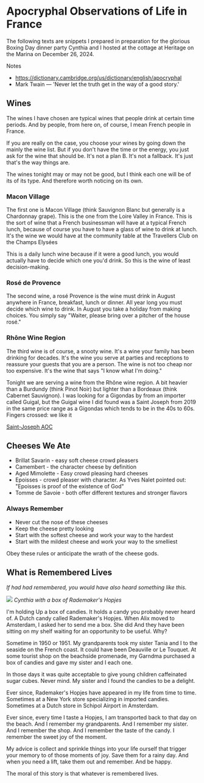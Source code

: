 # Apocryphal Observations of Life in France


The following texts are snippets I prepared in preparation for the glorious Boxing Day dinner party Cynthia and I hosted at the cottage at Heritage on the Marina on December 26, 2024.

Notes

* https://dictionary.cambridge.org/us/dictionary/english/apocryphal
* Mark Twain — 'Never let the truth get in the way of a good story.'

## Wines

The wines I have chosen are typical wines that people drink at certain time periods. And by people, from here on, of course, I mean French people in France.

If you are really on the case, you choose your wines by going down the mainly the wine list. But if you don't have the time or the energy, you just ask for the wine that should be. It's not a plan B. It's not a fallback. It's just that's the way things are.

The wines tonight may or may not be good, but I think each one will be of its of its type. And therefore worth noticing on its own.

### Macon Village

The first one is Macon Village (think Sauvignon Blanc but generally is a Chardonnay grape). This is the one from the Loire Valley in France. This is the sort of wine that a French businessman will have at a typical French lunch, because of course you have to have a glass of wine to drink at lunch. It's the wine we would have at the community table at the Travellers Club on the Champs Elysées

This is a daily lunch wine because if it were a good lunch, you would actually have to decide which one you'd drink. So this is the wine of least decision-making.

### Rosé de Provence

The second wine, a rosé Provence is the wine must drink in August anywhere in France, breakfast, lunch or dinner. All year long you must decide which wine to drink. In August you take a holiday from making choices. You simply say "Waiter, please bring over a pitcher of the house rosé."

### Rhône Wine Region

The third wine is of course, a snooty wine. It's a wine your family has been drinking for decades. It's the wine you serve at parties and receptions to reassure your guests that you are a person. The wine is not too cheap nor too expensive. It's the wine that says "I know what I'm doing."

Tonight we are serving a wine from the Rhône wine region. A bit heavier than a Burdundy (think Pinot Noir) but lighter than a Bordeaux (think Cabernet Sauvignon). I was looking for a Gigondas by from an importer called Guigal, but the Guigal wine I did found was a Saint Joseph from 2019 in the same price range as a Gigondas which tends to be in the 40s to 60s. Fingers crossed: we like it

[Saint-Joseph AOC](https://en.wikipedia.org/wiki/Saint-Joseph_AOC)


## Cheeses We Ate

* Brillat Savarin - easy soft cheese crowd pleasers
* Camembert - the character cheese by definition
* Aged Mimolette - Easy crowd pleasing hard cheeses
* Epoisses - crowd pleaser with character. As Yves Nalet pointed out: "Epoisses is proof of the existence of God"
* Tomme de Savoie - both offer different textures and stronger flavors

### Always Remember

* Never cut the nose of these cheeses
* Keep the cheese pretty looking
* Start with the softest cheese and work your way to the hardest
* Start with the mildest cheese and work your way to the smelliest

Obey these rules or anticipate the wrath of the cheese gods.


## What is Remembered Lives

_If had had remembered, you would have also heard something like this._

![]( https://theo-armour.github.io/pages/#00-journal/2024/images/cynthia-with-hopjes.jpg )
_Cynthia with a box of Rademaker's Hopjes_


I'm holding Up a box of candies. It holds a candy you probably never heard of. A Dutch candy called Rademaker's Hopjes. When Alix moved to Amsterdam, I asked her to send me a box. She did And they have been sitting on my shelf waiting for an opportunity to be useful. Why?

Sometime in 1950 or 1951. My grandparents took my sister Tania and I to the seaside on the French coast. It could have been Deauville or Le Touquet. At some tourist shop on the beachside promenade, my Garndma purchased a box of candies and gave my sister and I each one.

In those days it was quite acceptable to give young children caffeinated sugar cubes. Never mind. My sister and I found the candies to be a delight.

Ever since, Rademaker's Hopjes have appeared in my life from time to time. Sometimes at a New York store specializing in imported candies. Sometimes at a Dutch store in Schipol Airport in Amsterdam.

Ever since, every time I taste a Hopjes, I am transported back to that day on the beach. And I remember my grandparents. And I remember my sister. And I remember the shop. And I remember the taste of the candy. I remember the sweet joy of the moment.

My advice is collect and sprinkle things into your life ourself that trigger your memory to of those moments of joy. Save them for a rainy day. And when you need a lift, take them out and remember. And be happy.

The moral of this story is that whatever is remembered lives.
